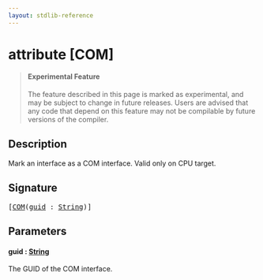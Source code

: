 ```yaml
---
layout: stdlib-reference
---
```


# attribute [COM]

> #### Experimental Feature
> The feature described in this page is marked as experimental, and may be subject to change in future releases.
> Users are advised that any code that depend on this feature may not be compilable by future versions of the compiler.

## Description

Mark an interface as a COM interface. Valid only on CPU target.

## Signature

<pre>
[<a href="com-012.html">COM</a>(<a href="com-012.html#decl-guid" class="code_param">guid</a> : <a href="index.html" class="code_type">String</a>)]
</pre>

## Parameters

####  <a id="decl-guid"></a>guid  : [String](../types/string-0/index)
The GUID of the COM interface.


